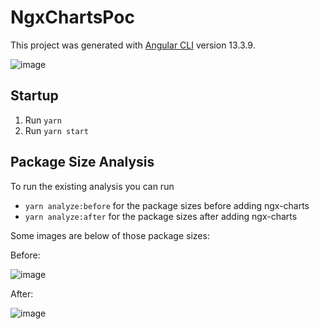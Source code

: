 # NgxChartsPoc

This project was generated with [Angular CLI](https://github.com/angular/angular-cli) version 13.3.9.

![image](https://user-images.githubusercontent.com/17774559/186968937-efef95a1-8ba0-44c9-be69-4421b86ab8f8.png)

## Startup

1. Run `yarn`
2. Run `yarn start`

## Package Size Analysis

To run the existing analysis you can run

- `yarn analyze:before` for the package sizes before adding ngx-charts
- `yarn analyze:after` for the package sizes after adding ngx-charts

Some images are below of those package sizes:

Before:

![image](https://user-images.githubusercontent.com/17774559/186968834-43a2cb08-bf05-4f93-a079-21c5f8e8bd2f.png)

After:

![image](https://user-images.githubusercontent.com/17774559/186968894-72e7de34-f777-42e8-b99a-c1d477f60cc9.png)

